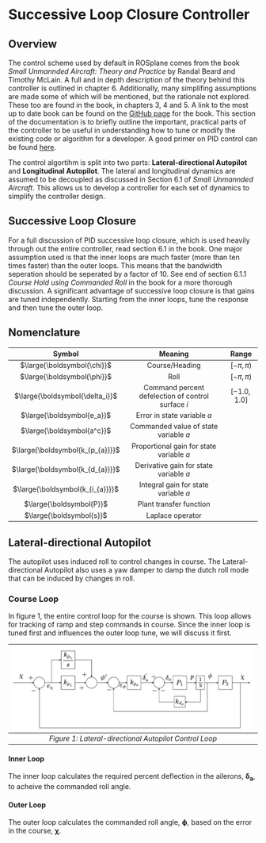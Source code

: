 # Successive Loop Closure Controller

## Overview

The control scheme used by default in ROSplane comes from the book *Small Unmannded Aircraft: Theory and Practice* by Randal Beard and Timothy McLain.
A full and in depth description of the theory behind this controller is outlined in chapter 6.
Additionally, many simplifing assumptions are made some of which will be mentioned, but the rationale not explored.
These too are found in the book, in chapters 3, 4 and 5.
A link to the most up to date book can be found on the [GitHub page](https://github.com/randybeard/mavsim_public) for the book.
This section of the documentation is to briefly outline the important, practical parts of the controller to be useful in understanding how to tune or modify the existing code or algorithm for a developer.
A good primer on PID control can be found [here](https://www.youtube.com/watch?v=UR0hOmjaHp0).

The control algortihm is split into two parts:
**Lateral-directional Autopilot** and **Longitudinal Autopilot**.
The lateral and longitudinal dynamics are assumed to be decoupled as discussed in Section 6.1 of *Small Unmannded Aircraft*.
This allows us to develop a controller for each set of dynamics to simplify the controller design.

## Successive Loop Closure

For a full discussion of PID successive loop closure, which is used heavily through out the entire controller, read section 6.1 in the book.
One major assumption used is that the inner loops are much faster (more than ten times faster) than the outer loops.
This means that the bandwidth seperation should be seperated by a factor of 10.
See end of section 6.1.1 *Course Hold using Commanded Roll* in the book for a more thorough discussion.
A significant advantage of successive loop closure is that gains are tuned independently.
Starting from the inner loops, tune the response and then tune the outer loop.

## Nomenclature

| Symbol | Meaning | Range |
|:------:|:-------:| :---: |
|$\large{\boldsymbol{\chi}}$| Course/Heading | $[-\pi,\pi)$ |
|$\large{\boldsymbol{\phi}}$| Roll | $[-\pi,\pi)$ |
|$\large{\boldsymbol{\delta_i}}$| Command percent defelection of control surface $i$ | $[-1.0,1.0]$ |
|$\large{\boldsymbol{e_a}}$| Error in state variable $a$ |
|$\large{\boldsymbol{a^c}}$| Commanded value of state variable $a$ |
|$\large{\boldsymbol{k_{p_{a}}}}$| Proportional gain for state variable $a$ |
|$\large{\boldsymbol{k_{d_{a}}}}$| Derivative gain for state variable $a$ |
|$\large{\boldsymbol{k_{i_{a}}}}$| Integral gain for state variable $a$ |
|$\large{\boldsymbol{P}}$| Plant transfer function |
|$\large{\boldsymbol{s}}$| Laplace operator | 

## Lateral-directional Autopilot

The autopilot uses induced roll to control changes in course.
The Lateral-directional Autopilot also uses a yaw damper to damp the dutch roll mode that can be induced by changes in roll.

### Course Loop

In figure 1, the entire control loop for the course is shown.
This loop allows for tracking of ramp and step commands in course.
Since the inner loop is tuned first and influences the outer loop tune, we will discuss it first.

<!-- TODO Add phi_ff to the mix -->

| ![Diagram of Lateral-directional Autopilot control loop](../../assets/figure_6_5.png "Lateral-directional Autopilot Control Loop") |
|:--:|
|*Figure 1: Lateral-directional Autopilot Control Loop*|

#### Inner Loop

The inner loop calculates the required percent deflection in the ailerons, $\boldsymbol{\delta_a}$, to acheive the commanded roll angle.


#### Outer Loop

The outer loop calculates the commanded roll angle, $\boldsymbol{\phi}$, based on the error in the course, $\boldsymbol{\chi}$.

